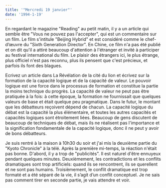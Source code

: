 ```yaml
---
title: '"Mercredi 19 janvier"'
date: '1994-1-19'
---
```

En regardant le magazine "Reading" au petit matin, il y a un article qui semble être "Vous ne pouvez pas l'accepter", qui est un commentaire sur un film. Le film s'intitule "Beijing Hybrid" et est considéré comme le chef-d’œuvre du "Sixth Generation Director". En Chine, ce film n'a pas été publié et on dit qu'il a attiré beaucoup d'attention à l'étranger et invité à participer au festival international du film. Le plaisir des étrangers ici, le plus étrange, plus officiel n'est pas reconnu, plus ils pensent que c'est précieux, et parfois ils font des blagues.

Ecrivez un article dans La Révélation de la cité du lion et écrivez sur la formation de la capacité logique et de la capacité de valeur. Le pouvoir logique est une force dans le processus de formation et constitue la partie la moins technique du progrès. La capacité de valeur ne peut pas être pratiquée à la fois: à cette époque, la formation ne fournissait que quelques valeurs de base et était quelque peu pragmatique. Dans le futur, le montant que les débatteurs reçoivent dépend de chacun. La capacité logique du débat est la capacité la plus élémentaire, et toutes les autres capacités et capacités logiques sont étroitement liées. Beaucoup de gens discutent de beaucoup de techniques de débat, mais ils ne réalisent pas l'importance et la signification fondamentale de la capacité logique, donc il ne peut y avoir de bons débatteurs.

Je suis rentré à la maison à 10h30 du soir et j'ai mis la deuxième partie du "Kyoto Chronicle" à la télé. Après la première mi-temps, la réaction n'était pas bonne. D'abord, il y a trop de "publicités". Il est naturel d'être ennuyeux pendant quelques minutes. Deuxièmement, les contradictions et les conflits dramatiques sont trop artificiels: quand ils se rencontrent, ils se querellent et ne sont pas humains. Troisièmement, le conflit dramatique est trop formaté et a été séparé de la vie, il s’agit d’un conflit conceptuel. Je ne sais pas comment tirer en seconde partie, je vais attendre et voir.